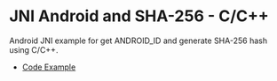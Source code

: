 # JNI Android and SHA-256 - C/C++
Android JNI example for get ANDROID_ID and generate SHA-256 hash using C/C++.
- [Code Example](https://github.com/jeziellago/jni-android-sha-256/blob/master/app/src/main/cpp/native-lib.cpp)

